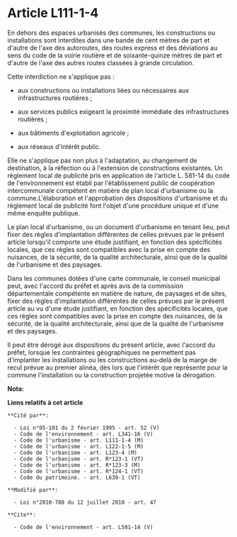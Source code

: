 # Article L111-1-4

En dehors des espaces urbanisés des communes, les constructions ou installations sont interdites dans une bande de cent
mètres de part et d'autre de l'axe des autoroutes, des routes express et des déviations au sens du code de la voirie routière
et de soixante-quinze mètres de part et d'autre de l'axe des autres routes classées à grande circulation. 

Cette interdiction ne s'applique pas :

- aux constructions ou installations liées ou nécessaires aux infrastructures routières ;

- aux services publics exigeant la proximité immédiate des infrastructures routières ;

- aux bâtiments d'exploitation agricole ;

- aux réseaux d'intérêt public. 

Elle ne s'applique pas non plus à l'adaptation, au changement de destination, à la réfection ou à l'extension de
constructions existantes. Un règlement local de publicité pris en application de l'article L. 581-14 du code de
l'environnement est établi par l'établissement public de coopération intercommunale compétent en matière de plan local
d'urbanisme ou la commune.L'élaboration et l'approbation des dispositions d'urbanisme et du règlement local de publicité font
l'objet d'une procédure unique et d'une même enquête publique. 

Le plan local d'urbanisme, ou un document d'urbanisme en tenant lieu, peut fixer des règles d'implantation différentes de
celles prévues par le présent article lorsqu'il comporte une étude justifiant, en fonction des spécificités locales, que ces
règles sont compatibles avec la prise en compte des nuisances, de la sécurité, de la qualité architecturale, ainsi que de la
qualité de l'urbanisme et des paysages. 

Dans les communes dotées d'une carte communale, le conseil municipal peut, avec l'accord du préfet et après avis de la
commission départementale compétente en matière de nature, de paysages et de sites, fixer des règles d'implantation
différentes de celles prévues par le présent article au vu d'une étude justifiant, en fonction des spécificités locales, que
ces règles sont compatibles avec la prise en compte des nuisances, de la sécurité, de la qualité architecturale, ainsi que de
la qualité de l'urbanisme et des paysages. 

Il peut être dérogé aux dispositions du présent article, avec l'accord du préfet, lorsque les contraintes géographiques ne
permettent pas d'implanter les installations ou les constructions au-delà de la marge de recul prévue au premier alinéa, dès
lors que l'intérêt que représente pour la commune l'installation ou la construction projetée motive la dérogation.

**Nota:**



**Liens relatifs à cet article**

	**Cité par**:

	  - Loi n°95-101 du 2 février 1995 - art. 52 (V)
	  - Code de l'environnement - art. L341-16 (V)
	  - Code de l'urbanisme - art. L111-1-4 (M)
	  - Code de l'urbanisme - art. L122-1-5 (M)
	  - Code de l'urbanisme - art. L123-4 (M)
	  - Code de l'urbanisme - art. R*123-1 (VT)
	  - Code de l'urbanisme - art. R*123-3 (M)
	  - Code de l'urbanisme - art. R*124-1 (VT)
	  - Code du patrimoine. - art. L630-1 (VT)

	**Modifié par**:

	  - Loi n°2010-788 du 12 juillet 2010 - art. 47

	**Cite**:

	  - Code de l'environnement - art. L581-14 (V)
